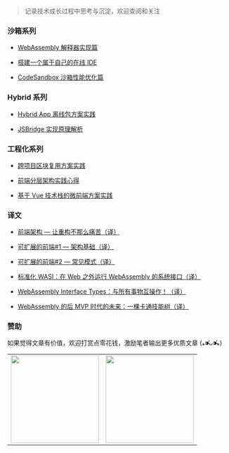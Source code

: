 > 记录技术成长过程中思考与沉淀，欢迎查阅和关注

### 沙箱系列

- [WebAssembly 解释器实现篇](https://github.com/mcuking/blog/issues/96)

- [搭建一个属于自己的在线 IDE](https://github.com/mcuking/blog/issues/86)

- [CodeSandbox 沙箱性能优化篇](https://github.com/mcuking/blog/issues/110)

### Hybrid 系列

- [Hybrid App 离线包方案实践](https://github.com/mcuking/blog/issues/63)

- [JSBridge 实现原理解析](https://github.com/mcuking/blog/issues/39)

### 工程化系列

- [跨项目区块复用方案实践](https://github.com/mcuking/blog/issues/88)

- [前端分层架构实践心得](https://github.com/mcuking/blog/issues/65)

- [基于 Vue 技术栈的微前端方案实践](https://github.com/mcuking/blog/issues/81)

### 译文

- [前端架构 — 让重构不那么痛苦（译）](https://github.com/mcuking/blog/issues/57)

- [可扩展的前端#1 — 架构基础（译）](https://github.com/mcuking/blog/issues/59)

- [可扩展的前端#2 — 常见模式（译）](https://github.com/mcuking/blog/issues/60)

- [标准化 WASI：在 Web 之外运行 WebAssembly 的系统接口（译）](https://github.com/mcuking/blog/issues/99)

- [WebAssembly Interface Types：与所有事物互操作！（译）](https://github.com/mcuking/blog/issues/106)

- [WebAssembly 的后 MVP 时代的未来：一棵卡通技能树（译）](https://github.com/mcuking/blog/issues/108)

### 赞助

如果觉得文章有价值，欢迎打赏点零花钱，激励笔者输出更多优质文章 (⁎⁍̴̛ᴗ⁍̴̛⁎)

<table>
  <tr>
    <td><img src="https://i.loli.net/2021/09/12/XLGbo5YuyDePxnw.png" width=200/></td>
    <td><img src="https://i.loli.net/2021/09/12/pBYlJ9Fh4A7cUaX.png" width=200/></td>
  </tr>
</table>
